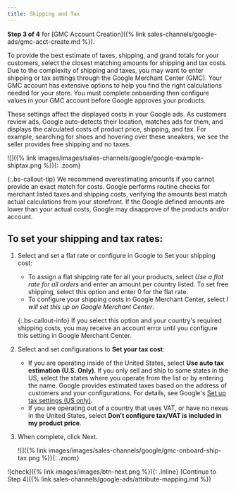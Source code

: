 ```yaml
---
title: Shipping and Tax
---
```



**Step 3 of 4** for [GMC Account Creation]({% link sales-channels/google-ads/gmc-acct-create.md %}).

To provide the best estimate of taxes, shipping, and grand totals for your customers, select the closest matching amounts for shipping and tax costs. Due to the complexity of shipping and taxes, you may want to enter shipping or tax settings through the Google Merchant Center (GMC). Your GMC account has extensive options to help you find the right calculations needed for your store. You must complete onboarding then configure values in your GMC account before Google approves your products.

These settings affect the displayed costs in your Google ads. As customers review ads, Google auto-detects their location, matches ads for them, and displays the calculated costs of product price, shipping, and tax. For example, searching for shoes and hovering over these sneakers, we see the seller provides free shipping and no taxes.

  ![]({% link images/images/sales-channels/google/google-example-shiptax.png %}){: .zoom}

{:.bs-callout-tip}
We recommend overestimating amounts if you cannot provide an exact match for costs. Google performs routine checks for merchant listed taxes and shipping costs, verifying the amounts best match actual calculations from your storefront. If the Google defined amounts are lower than your actual costs, Google may disapprove of the products and/or account.

## To set your shipping and tax rates:

1. Select and set a flat rate or configure in Google to Set your shipping cost:

   * To assign a flat shipping rate for all your products, select *Use a flat rate for all orders* and enter an amount per country listed. To set free shipping, select this option and enter 0 for the flat rate.
   * To configure your shipping costs in Google Merchant Center, select *I will set this up on Google Merchant Center*.

    {:.bs-callout-info}
    If you select this option and your country's required shipping costs, you may receive an account error until you configure this setting in Google Merchant Center.

1. 	Select and set configurations to **Set your tax cost**:

    * If you are operating inside of the United States, select **Use auto tax estimation (U.S. Only)**. If you only sell and ship to some states in the US, select the states where you operate from the list or by entering the name. Google provides estimated taxes based on the address of customers and your configurations. For details, see Google's [Set up tax settings (US only)][1].
    * If you are operating out of a country that uses VAT, or have no nexus in the United States, select **Don't configure tax/VAT is included in my product price**.

1. When complete, click <span class="btn">Next</span>.

    ![]({% link images/images/sales-channels/google/gmc-onboard-ship-tax.png %}){: .zoom}

![check]({% link images/images/btn-next.png %}){: .Inline} [Continue to Step 4]({% link sales-channels/google-ads/attribute-mapping.md %})

[1]: https://support.google.com/merchants/answer/160162?hl=en
